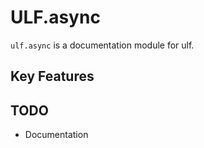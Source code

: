 # ULF.async

`ulf.async` is a documentation module for ulf.

## Key Features

## TODO

- Documentation

